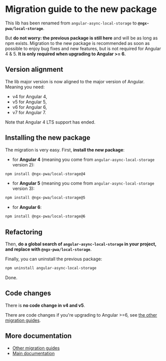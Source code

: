 # Migration guide to the new package

This lib has been renamed from `angular-async-local-storage` to **`@ngx-pwa/local-storage`**.

But **do not worry: the previous package is still here** and will be as long as npm exists.
Migration to the new package is recommended as soon as possible to enjoy bug fixes and new features,
but is not required for Angular 4 & 5. **It is only required when upgrading to Angular >= 6.**

## Version alignment

The lib major version is now aligned to the major version of Angular. Meaning you need:
- v4 for Angular 4,
- v5 for Angular 5,
- v6 for Angular 6,
- v7 for Angular 7.

Note that Angular 4 LTS support has ended.

## Installing the new package

The migration is very easy. First, **install the new package**:

- for **Angular 4** (meaning you come from `angular-async-local-storage` version 2):
```bash
npm install @ngx-pwa/local-storage@4
```

- for **Angular 5** (meaning you come from `angular-async-local-storage` version 3):
```bash
npm install @ngx-pwa/local-storage@5
```

- for **Angular 6**:
```bash
npm install @ngx-pwa/local-storage@6
```

## Refactoring

Then, **do a global search of `angular-async-local-storage` in your project, and replace with `@ngx-pwa/local-storage`**.

Finally, you can uninstall the previous package:
```bash
npm uninstall angular-async-local-storage
```

Done.

## Code changes

There is **no code change in v4 and v5**.

There are code changes if you're upgrading to Angular >=6, see [the other migration guides](../MIGRATION.md).

## More documentation

- [Other migration guides](../MIGRATION.md)
- [Main documentation](../README.md)
